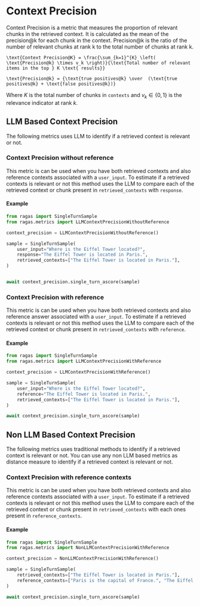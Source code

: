 # Context Precision

Context Precision is a metric that measures the proportion of relevant chunks in the retrieved context. It is calculated as the mean of the precision@k for each chunk in the context. Precision@k is the ratio of the number of relevant chunks at rank k to the total number of chunks at rank k.

```{math}
\text{Context Precision@K} = \frac{\sum_{k=1}^{K} \left( \text{Precision@k} \times v_k \right)}{\text{Total number of relevant items in the top } K \text{ results}}
````

```{math}
\text{Precision@k} = {\text{true positives@k} \over  (\text{true positives@k} + \text{false positives@k})}
````

Where $K$ is the total number of chunks in `contexts` and $v_k \in \{0, 1\}$ is the relevance indicator at rank $k$.


## LLM Based Context Precision

The following metrics uses LLM to identify if a retrieved context is relevant or not.

### Context Precision without reference

This metric is can be used when you have both retrieved contexts and also reference contexts associated with a `user_input`. To estimate if a retrieved contexts is relevant or not this method uses the LLM to compare each of the retrieved context or chunk present in `retrieved_contexts` with `response`. 

#### Example
    
```python
from ragas import SingleTurnSample
from ragas.metrics import LLMContextPrecisionWithoutReference

context_precision = LLMContextPrecisionWithoutReference()

sample = SingleTurnSample(
    user_input="Where is the Eiffel Tower located?",
    response="The Eiffel Tower is located in Paris.",
    retrieved_contexts=["The Eiffel Tower is located in Paris."], 
)


await context_precision.single_turn_ascore(sample)
```

### Context Precision with reference

This metric is can be used when you have both retrieved contexts and also reference answer associated with a `user_input`. To estimate if a retrieved contexts is relevant or not this method uses the LLM to compare each of the retrieved context or chunk present in `retrieved_contexts` with `reference`. 

#### Example
    
```python
from ragas import SingleTurnSample
from ragas.metrics import LLMContextPrecisionWithReference

context_precision = LLMContextPrecisionWithReference()

sample = SingleTurnSample(
    user_input="Where is the Eiffel Tower located?",
    reference="The Eiffel Tower is located in Paris.",
    retrieved_contexts=["The Eiffel Tower is located in Paris."], 
)

await context_precision.single_turn_ascore(sample)
```

## Non LLM Based Context Precision

The following metrics uses traditional methods to identify if a retrieved context is relevant or not. You can use any non LLM based metrics as distance measure to identify if a retrieved context is relevant or not.

### Context Precision with reference contexts

This metric is can be used when you have both retrieved contexts and also reference contexts associated with a `user_input`. To estimate if a retrieved contexts is relevant or not this method uses the LLM to compare each of the retrieved context or chunk present in `retrieved_contexts` with each ones present in `reference_contexts`. 

#### Example
    
```python
from ragas import SingleTurnSample
from ragas.metrics import NonLLMContextPrecisionWithReference

context_precision = NonLLMContextPrecisionWithReference()

sample = SingleTurnSample(
    retrieved_contexts=["The Eiffel Tower is located in Paris."], 
    reference_contexts=["Paris is the capital of France.", "The Eiffel Tower is one of the most famous landmarks in Paris."]
)

await context_precision.single_turn_ascore(sample)
```